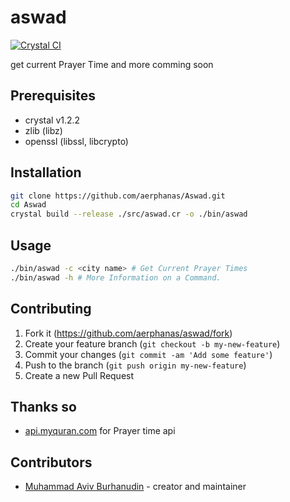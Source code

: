 # aswad

[![Crystal CI](https://github.com/aerphanas/Aswad/actions/workflows/crystal.yml/badge.svg)](https://github.com/aerphanas/Aswad/actions/workflows/crystal.yml)

get current Prayer Time and more comming soon   

## Prerequisites

- crystal v1.2.2
- zlib (libz)
- openssl (libssl, libcrypto)

## Installation

```sh
git clone https://github.com/aerphanas/Aswad.git
cd Aswad
crystal build --release ./src/aswad.cr -o ./bin/aswad
```

## Usage

```sh
./bin/aswad -c <city name> # Get Current Prayer Times 
./bin/aswad -h # More Information on a Command.
```

## Contributing

1. Fork it (<https://github.com/aerphanas/aswad/fork>)
2. Create your feature branch (`git checkout -b my-new-feature`)
3. Commit your changes (`git commit -am 'Add some feature'`)
4. Push to the branch (`git push origin my-new-feature`)
5. Create a new Pull Request

## Thanks so

- [api.myquran.com](https://api.myquran.com/) for Prayer time api

## Contributors

- [Muhammad Aviv Burhanudin](https://github.com/aerphanas) - creator and maintainer
